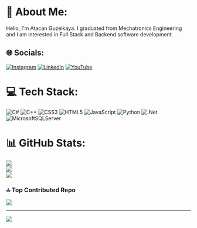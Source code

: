 # 💫 About Me:
Hello, I'm Atacan Guzelkaya. I graduated from Mechatronics Engineering and I am interested in Full Stack and Backend software development.


## 🌐 Socials:
[![Instagram](https://img.shields.io/badge/Instagram-%23E4405F.svg?logo=Instagram&logoColor=white)](https://instagram.com/atacanguzelkaya) [![LinkedIn](https://img.shields.io/badge/LinkedIn-%230077B5.svg?logo=linkedin&logoColor=white)](https://linkedin.com/in/atacan-guzelkaya) [![YouTube](https://img.shields.io/badge/YouTube-%23FF0000.svg?logo=YouTube&logoColor=white)](https://youtube.com/@atacanguzelkaya) 

# 💻 Tech Stack:
![C#](https://img.shields.io/badge/c%23-%23239120.svg?style=for-the-badge&logo=c-sharp&logoColor=white) ![C++](https://img.shields.io/badge/c++-%2300599C.svg?style=for-the-badge&logo=c%2B%2B&logoColor=white) ![CSS3](https://img.shields.io/badge/css3-%231572B6.svg?style=for-the-badge&logo=css3&logoColor=white) ![HTML5](https://img.shields.io/badge/html5-%23E34F26.svg?style=for-the-badge&logo=html5&logoColor=white) ![JavaScript](https://img.shields.io/badge/javascript-%23323330.svg?style=for-the-badge&logo=javascript&logoColor=%23F7DF1E) ![Python](https://img.shields.io/badge/python-3670A0?style=for-the-badge&logo=python&logoColor=ffdd54) ![.Net](https://img.shields.io/badge/.NET-5C2D91?style=for-the-badge&logo=.net&logoColor=white) ![MicrosoftSQLServer](https://img.shields.io/badge/Microsoft%20SQL%20Server-CC2927?style=for-the-badge&logo=microsoft%20sql%20server&logoColor=white)
# 📊 GitHub Stats:
![](https://github-readme-stats.vercel.app/api?username=atacanguzelkaya&theme=dark&hide_border=false&include_all_commits=false&count_private=false)<br/>
![](https://github-readme-streak-stats.herokuapp.com/?user=atacanguzelkaya&theme=dark&hide_border=false)<br/>
![](https://github-readme-stats.vercel.app/api/top-langs/?username=atacanguzelkaya&theme=dark&hide_border=false&include_all_commits=false&count_private=false&layout=compact)

### 🔝 Top Contributed Repo
![](https://github-contributor-stats.vercel.app/api?username=atacanguzelkaya&limit=5&theme=dark&combine_all_yearly_contributions=true)

---
[![](https://visitcount.itsvg.in/api?id=atacanguzelkaya&icon=5&color=3)](https://visitcount.itsvg.in)

<!-- Proudly created with GPRM ( https://gprm.itsvg.in ) -->
